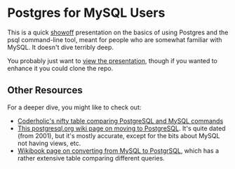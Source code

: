 # Postgres for MySQL Users #

This is a quick [showoff](https://github.com/schacon/showoff/) presentation on the basics of using Postgres and the psql command-line tool, meant for people who are somewhat familiar with MySQL. It doesn't dive terribly deep.

You probably just want to [view the presentation](http://n1zyy.github.com/psql-presentation), though if you wanted to enhance it you could clone the repo.

## Other Resources ##

For a deeper dive, you might like to check out:

* [Coderholic's nifty table comparing PostgreSQL and MySQL commands](http://www.coderholic.com/postgresql-for-mysql-users/)
* [This postgresql.org wiki page on moving to PostgreSQL](http://wiki.postgresql.org/wiki/Things_to_find_out_about_when_moving_from_MySQL_to_PostgreSQL). It's quite dated (from 2001), but it's mostly accurate, except for the bits about MySQL not having views, etc.
* [Wikibook page on converting from MySQL to PostgrSQL](http://en.wikibooks.org/wiki/Converting_MySQL_to_PostgreSQL), which has a rather extensive table comparing different queries.
